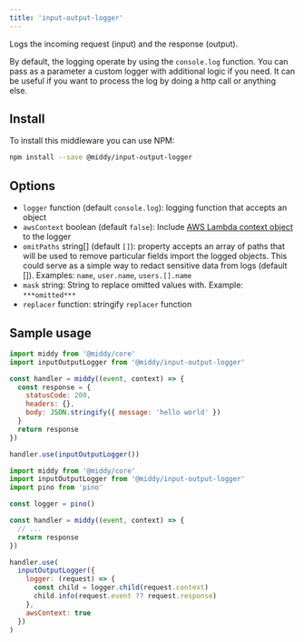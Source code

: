 ```yaml
---
title: 'input-output-logger'
---
```


Logs the incoming request (input) and the response (output).

By default, the logging operate by using the `console.log` function. You can pass as a parameter a custom logger with additional logic if you need. It can be useful if you want to process the log by doing a http call or anything else.

## Install

To install this middleware you can use NPM:

```bash npm2yarn
npm install --save @middy/input-output-logger
```

## Options

- `logger` function (default `console.log`): logging function that accepts an object
- `awsContext` boolean (default `false`): Include [AWS Lambda context object](https://docs.aws.amazon.com/lambda/latest/dg/nodejs-context.html) to the logger
- `omitPaths` string[] (default `[]`): property accepts an array of paths that will be used to remove particular fields import the logged objects. This could serve as a simple way to redact sensitive data from logs (default []). Examples: `name`, `user.name`, `users.[].name`
- `mask` string: String to replace omitted values with. Example: `***omitted***`
- `replacer` function: stringify `replacer` function

## Sample usage

```javascript
import middy from '@middy/core'
import inputOutputLogger from '@middy/input-output-logger'

const handler = middy((event, context) => {
  const response = {
    statusCode: 200,
    headers: {},
    body: JSON.stringify({ message: 'hello world' })
  }
  return response
})

handler.use(inputOutputLogger())
```

```javascript
import middy from '@middy/core'
import inputOutputLogger from '@middy/input-output-logger'
import pino from 'pino'

const logger = pino()

const handler = middy((event, context) => {
  // ...
  return response
})

handler.use(
  inputOutputLogger({
    logger: (request) => {
      const child = logger.child(request.context)
      child.info(request.event ?? request.response)
    },
    awsContext: true
  })
)
```
